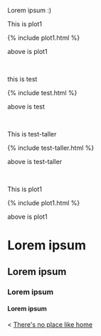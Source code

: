 
Lorem ipsum  :)


This is plot1

{% include plot1.html %}

above is plot1

  &nbsp;

this is test

{% include test.html %}

above is test

  &nbsp;

This is test-taller

{% include test-taller.html %}

above is test-taller

  &nbsp;

This is plot1

{% include plot1.html %}

above is plot1

# Lorem ipsum

## Lorem ipsum

### Lorem ipsum

#### Lorem ipsum


< [There's no place like home](./index.md)
